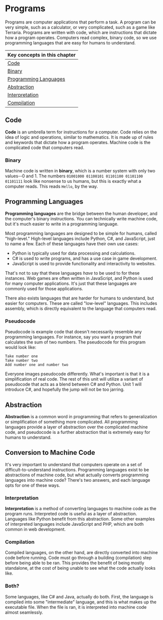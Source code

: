 # Programs

Programs are computer applications that perform a task. A program can be very simple, such as a calculator, or very complicated, such as a game like Terraria. Programs are written with code, which are instructions that dictate how a program operates. Computers read complex, binary code, so we use programming languages that are easy for humans to understand.

| Key concepts in this chapter
| -
| [Code](#k-code)
| [Binary](#k-binary)
| [Programming Languages](#k-languages)
| [Abstraction](#k-abstraction)
| [Interpretation](#k-interpretation)
| [Compilation](#k-compilation)

## Code

<span id="k-code">**Code** is an umbrella term for instructions for a computer</span>. Code relies on the idea of logic and operations, similar to mathematics. It is made up of rules and keywords that dictate how a program operates. Machine code is the complicated code that computers read.

### Binary

<span id="k-binary">Machine code is written in **binary**, which is a number system with only two values--0 and 1</span>. The numbers `01001000 01100101 01101100 01101100 01101111` look like nonsense to us humans, but this is exactly what a computer reads. This reads `Hello`, by the way.

## Programming Languages

<span id="k-languages">**Programming languages** are the bridge between the human developer, and the computer's binary instructions</span>. You can technically write machine code, but it's much easier to write in a programming language.

Most programming languages are designed to be simple for humans, called "high-level." High-level languages include Python, C#, and JavaScript, just to name a few. Each of these languages have their own use cases:

- Python is typically used for data processing and calculations.
- C# is used to write programs, and has a use case in game development.
- JavaScript is used to provide functionality and interactivity to websites.

That's not to say that these languages _have_ to be used to for these instances. Web games are often written in JavaScript, and Python is used for many computer applications. It's just that these languages are commonly used for those applications.

There also exists languages that are harder for humans to understand, but easier for computers. These are called "low-level" languages. This includes assembly, which is directly equivalent to the language that computers read.

### Pseudocode

Pseudocode is example code that doesn't necessarily resemble any programming languages. For instance, say you want a program that calculates the sum of two numbers. The pseudocode for this program would look like:

```
Take number one
Take number two
Add number one and number two
```

Everyone images pseudocode differently. What's important is that it is a simplification of real code. The rest of this unit will utilize a variant of pseudocode that acts as a blend between C# and Python. Unit 1 will introduce C#, and hopefully the jump will not be too jarring.

## Abstraction

<span id="k-abstraction">**Abstraction** is a common word in programming that refers to generalization or simplification of something more complicated</span>. All programming languages provide a layer of abstraction over the complicated machine code, and pseudocode is a further abstraction that is extremely easy for humans to understand.

## Conversion to Machine Code

It's very important to understand that computers operate on a set of difficult-to-understand instructions. Programming languages exist to be abstractions of machine code, but what actually converts programming languages into machine code? There's two answers, and each language opts for one of these ways.

### Interpretation

<span id="interpretation">**Interpretation** is a method of converting languages to machine code as the program runs</span>. Interpreted code is useful as a layer of abstraction. Languages like Python benefit from this abstraction. Some other examples of interpreted languages include JavaScript and PHP, which are both common in web development.

### Compilation

<span id="k-compilation">Compiled languages, on the other hand, are directly converted into machine code before running</span>. Code must go through a building (compilation) step before being able to be ran. This provides the benefit of being mostly standalone, at the cost of being unable to see what the code actually looks like.

### Both?

Some languages, like C# and Java, actually do both. First, the language is compiled into some "intermediate" language, and this is what makes up the executable file. When the file is ran, it is interpreted into machine code almost seamlessly.
